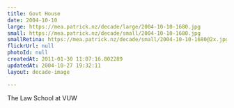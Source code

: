 ```yaml
---
title: Govt House
date: 2004-10-10
large: https://mea.patrick.nz/decade/large/2004-10-10-1680.jpg
small: https://mea.patrick.nz/decade/small/2004-10-10-1680.jpg
smallRetina: https://mea.patrick.nz/decade/small/2004-10-10-1680@2x.jpg
flickrUrl: null
photoId: null
createdAt: 2011-01-30 11:07:16.802289
updatedAt: 2004-10-27 19:32:11
layout: decade-image

---
```

The Law School at VUW
